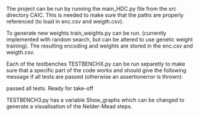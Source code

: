 The project can be run by running the main_HDC.py file from the src directory CAIC. This is needed to make sure that the paths are properly referenced (to load in enc.csv and weigth.csv).

To generate new weights train_weights.py can be run. (currently implemented with random search, but can be altered to use genetic weight training). The resulting encoding and weights are stored in the enc.csv and weigth.csv.

Each of the testbenches TESTBENCHX.py can be run separetly to make sure that a specific part of the code works and should give the following message if all tests are passed (otherwise an assertionerror is thrown):

passed all tests. Ready for take-off

TESTBENCH3.py has a variable Show_graphs which can be changed to generate a visualisation of the Nelder-Mead steps.

